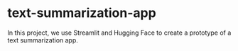 # text-summarization-app
In this project, we use Streamlit and Hugging Face to create a prototype of a text summarization app.
